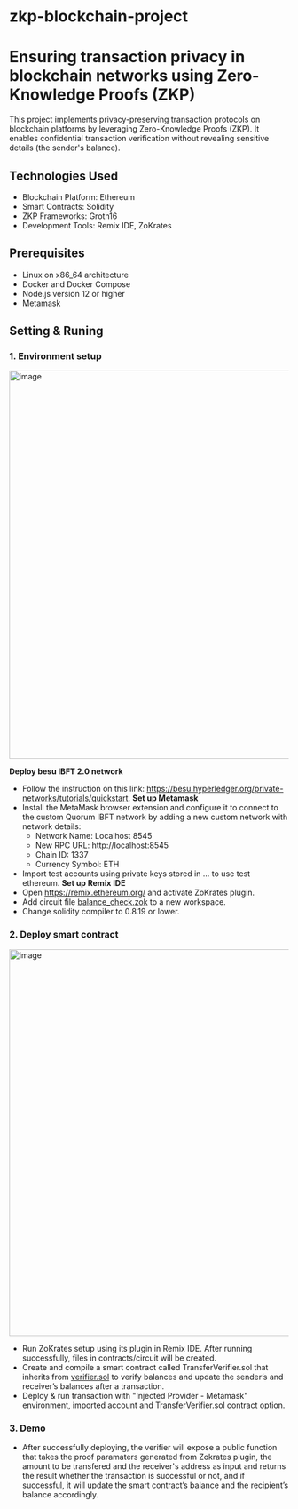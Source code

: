 # zkp-blockchain-project
# Ensuring transaction privacy in blockchain networks using Zero-Knowledge Proofs (ZKP)

This project implements privacy-preserving transaction protocols on blockchain platforms by leveraging Zero-Knowledge Proofs (ZKP). It enables confidential transaction verification without revealing sensitive details (the sender's balance).

## Technologies Used
- Blockchain Platform: Ethereum
- Smart Contracts: Solidity
- ZKP Frameworks: Groth16
- Development Tools: Remix IDE, ZoKrates

## Prerequisites
- Linux on x86_64 architecture
- Docker and Docker Compose
- Node.js version 12 or higher
- Metamask

## Setting & Runing

### 1. Environment setup

<img width="1445" height="699" alt="image" src="https://github.com/user-attachments/assets/c4b213bf-44dc-49bf-86dd-32f242932e70" />

  **Deploy besu IBFT 2.0 network**
  - Follow the instruction on this link: https://besu.hyperledger.org/private-networks/tutorials/quickstart.
  **Set up Metamask**
  - Install the MetaMask browser extension and configure it to connect to the custom Quorum IBFT network by adding a new custom network with network details:
     + Network Name: Localhost 8545
     + New RPC URL: http://localhost:8545
     + Chain ID: 1337
     + Currency Symbol: ETH
  - Import test accounts using private keys stored in ... to use test ethereum.
  **Set up Remix IDE**
  - Open https://remix.ethereum.org/ and activate ZoKrates plugin.
  - Add circuit file [balance_check.zok](contracts/circuit/balance_check.zok) to a new workspace.
  - Change solidity compiler to 0.8.19 or lower.
### 2. Deploy smart contract

<img width="1056" height="696" alt="image" src="https://github.com/user-attachments/assets/97b4c1c5-87e2-444e-920e-4ba4eed4bb11" />

  - Run ZoKrates setup using its plugin in Remix IDE. After running successfully, files in contracts/circuit will be created.
  - Create and compile a smart contract called TransferVerifier.sol that inherits from [verifier.sol](contracts/circuit/verifier.sol) to verify balances and update the sender’s and receiver’s balances after a transaction.
  - Deploy & run transaction with "Injected Provider - Metamask" environment, imported account and TransferVerifier.sol contract option.
### 3. Demo 
  - After successfully deploying, the verifier will expose a public function that takes the proof paramaters generated from Zokrates plugin, the amount to be transfered and the receiver's address as input and returns the result whether the transaction is successful or not, and if successful, it will update the smart contract’s balance and the recipient’s balance accordingly.
